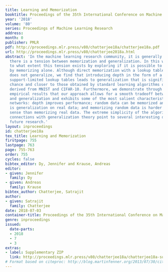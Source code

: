 ```yaml
---
title: Learning and Memorization
booktitle: Proceedings of the 35th International Conference on Machine Learning
year: '2018'
volume: '80'
series: Proceedings of Machine Learning Research
address: 
month: 0
publisher: PMLR
pdf: http://proceedings.mlr.press/v80/chatterjee18a/chatterjee18a.pdf
url: http://proceedings.mlr.press/v80/chatterjee2018a.html
abstract: 'In the machine learning research community, it is generally believed that
  there is a tension between memorization and generalization. In this work we examine
  to what extent this tension exists by exploring if it is possible to generalize
  by memorizing alone. Although direct memorization with a lookup table obviously
  does not generalize, we find that introducing depth in the form of a network of
  support-limited lookup tables leads to generalization that is significantly above
  chance and closer to those obtained by standard learning algorithms on several tasks
  derived from MNIST and CIFAR-10. Furthermore, we demonstrate through a series of
  empirical results that our approach allows for a smooth tradeoff between memorization
  and generalization and exhibits some of the most salient characteristics of neural
  networks: depth improves performance; random data can be memorized and yet there
  is generalization on real data; and memorizing random data is harder in a certain
  sense than memorizing real data. The extreme simplicity of the algorithm and potential
  connections with generalization theory point to several interesting directions for
  future research.'
layout: inproceedings
id: chatterjee18a
tex_title: Learning and Memorization
firstpage: 755
lastpage: 763
page: 755-763
order: 755
cycles: false
bibtex_editor: Dy, Jennifer and Krause, Andreas
editor:
- given: Jennifer
  family: Dy
- given: Andreas
  family: Krause
bibtex_author: Chatterjee, Satrajit
author:
- given: Satrajit
  family: Chatterjee
date: 2018-07-03
container-title: Proceedings of the 35th International Conference on Machine Learning
genre: inproceedings
issued:
  date-parts:
  - 2018
  - 7
  - 3
extras:
- label: Supplementary ZIP
  link: http://proceedings.mlr.press/v80/chatterjee18a/chatterjee18a-supp.zip
# Format based on citeproc: http://blog.martinfenner.org/2013/07/30/citeproc-yaml-for-bibliographies/
---
```

